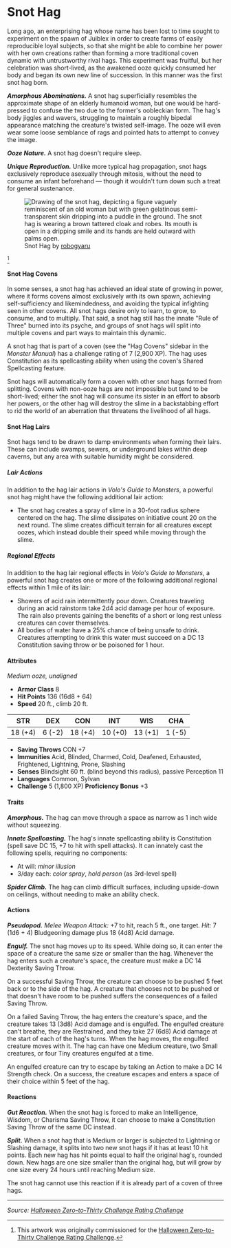 # Snot Hag

Long ago, an enterprising hag whose name has been lost to time sought to experiment on the spawn of Juiblex in order to create farms of easily reproducible loyal subjects, so that she might be able to combine her power with her own creations rather than forming a more traditional coven dynamic with untrustworthy rival hags. This experiment was fruitful, but her celebration was short-lived, as the awakened ooze quickly consumed her body and began its own new line of succession. In this manner was the first snot hag born.

_**Amorphous Abominations.**_ A snot hag superficially resembles the approximate shape of an elderly humanoid woman, but one would be hard-pressed to confuse the two due to the former's oobleckian form. The hag's body jiggles and wavers, struggling to maintain a roughly bipedal appearance matching the creature's twisted self-image. The ooze will even wear some loose semblance of rags and pointed hats to attempt to convey the image.

_**Ooze Nature.**_ A snot hag doesn't require sleep.

_**Unique Reproduction.**_ Unlike more typical hag propagation, snot hags exclusively reproduce asexually through mitosis, without the need to consume an infant beforehand — though it wouldn't turn down such a treat for general sustenance.

<figure>
  <img src="https://github.com/mpanighetti/dnd5e-030crc/raw/main/artwork/snot-hag-robogyaru.png" alt="Drawing of the snot hag, depicting a figure vaguely reminiscent of an old woman but with green gelatinous semi-transparent skin dripping into a puddle in the ground. The snot hag is wearing a brown tattered cloak and robes. Its mouth is open in a dripping smile and its hands are held outward with palms open." />
  <figcaption>Snot Hag by <a href="https://twitter.com/robogyaru">robogyaru</a></figcaption>
</figure>

[^🎃]

#### Snot Hag Covens

In some senses, a snot hag has achieved an ideal state of growing in power, where it forms covens almost exclusively with its own spawn, achieving self-sufficiency and likemindedness, and avoiding the typical infighting seen in other covens. All snot hags desire only to learn, to grow, to consume, and to multiply. That said, a snot hag still has the innate "Rule of Three" burned into its psyche, and groups of snot hags will split into multiple covens and part ways to maintain this dynamic.

A snot hag that is part of a coven (see the "Hag Covens" sidebar in the _Monster Manual_) has a challenge rating of 7 (2,900 XP). The hag uses Constitution as its spellcasting ability when using the coven's Shared Spellcasting feature.

Snot hags will automatically form a coven with other snot hags formed from splitting. Covens with non-ooze hags are not impossible but tend to be short-lived; either the snot hag will consume its sister in an effort to absorb her powers, or the other hag will destroy the slime in a backstabbing effort to rid the world of an aberration that threatens the livelihood of all hags.

#### Snot Hag Lairs

Snot hags tend to be drawn to damp environments when forming their lairs. These can include swamps, sewers, or underground lakes within deep caverns, but any area with suitable humidity might be considered.

##### Lair Actions

In addition to the hag lair actions in _Volo's Guide to Monsters_, a powerful snot hag might have the following additional lair action:

- The snot hag creates a spray of slime in a 30-foot radius sphere centered on the hag. The slime dissipates on initiative count 20 on the next round. The slime creates difficult terrain for all creatures except oozes, which instead double their speed while moving through the slime.

##### Regional Effects

In addition to the hag lair regional effects in _Volo's Guide to Monsters_, a powerful snot hag creates one or more of the following additional regional effects within 1 mile of its lair:

- Showers of acid rain intermittently pour down. Creatures traveling during an acid rainstorm take 2d4 acid damage per hour of exposure. The rain also prevents gaining the benefits of a short or long rest unless creatures can cover themselves.
- All bodies of water have a 25% chance of being unsafe to drink. Creatures attempting to drink this water must succeed on a DC 13 Constitution saving throw or be poisoned for 1 hour.

#### Attributes

_Medium ooze, unaligned_

- **Armor Class** 8
- **Hit Points** 136 (16d8 + 64)
- **Speed** 20 ft., climb 20 ft.

|  STR  |  DEX  |  CON  |  INT  |  WIS  | CHA  |
|:-----:|:-----:|:-----:|:-----:|:-----:|:----:|
|18 (+4)|6 (-2) |18 (+4)|10 (+0)|13 (+1)|1 (-5)|

- **Saving Throws** CON +7
- **Immunities** Acid, Blinded, Charmed, Cold, Deafened, Exhausted, Frightened, Lightning, Prone, Slashing
- **Senses** Blindsight 60 ft. (blind beyond this radius), passive Perception 11
- **Languages** Common, Sylvan
- **Challenge** 5 (1,800 XP) **Proficiency Bonus** +3

#### Traits

_**Amorphous.**_ The hag can move through a space as narrow as 1 inch wide without squeezing.

_**Innate Spellcasting.**_ The hag's innate spellcasting ability is Constitution (spell save DC 15, +7 to hit with spell attacks). It can innately cast the following spells, requiring no components:

- At will: _minor illusion_
- 3/day each: _color spray_, _hold person_ (as 3rd-level spell)

_**Spider Climb.**_ The hag can climb difficult surfaces, including upside-down on ceilings, without needing to make an ability check.

#### Actions

_**Pseudopod.**_ _Melee Weapon Attack:_ +7 to hit, reach 5 ft., one target. _Hit:_ 7 (1d6 + 4) Bludgeoning damage plus 18 (4d8) Acid damage.

_**Engulf.**_ The snot hag moves up to its speed. While doing so, it can enter the space of a creature the same size or smaller than the hag. Whenever the hag enters such a creature's space, the creature must make a DC 14 Dexterity Saving Throw.

On a successful Saving Throw, the creature can choose to be pushed 5 feet back or to the side of the hag. A creature that chooses not to be pushed or that doesn't have room to be pushed suffers the consequences of a failed Saving Throw.

On a failed Saving Throw, the hag enters the creature's space, and the creature takes 13 (3d8) Acid damage and is engulfed. The engulfed creature can't breathe, they are Restrained, and they take 27 (6d8) Acid damage at the start of each of the hag's turns. When the hag moves, the engulfed creature moves with it. The hag can have one Medium creature, two Small creatures, or four Tiny creatures engulfed at a time.

An engulfed creature can try to escape by taking an Action to make a DC 14 Strength check. On a success, the creature escapes and enters a space of their choice within 5 feet of the hag.

#### Reactions

_**Gut Reaction.**_ When the snot hag is forced to make an Intelligence, Wisdom, or Charisma Saving Throw, it can choose to make a Constitution Saving Throw of the same DC instead.

_**Split.**_ When a snot hag that is Medium or larger is subjected to Lightning or Slashing damage, it splits into two new snot hags if it has at least 10 hit points. Each new hag has hit points equal to half the original hag's, rounded down. New hags are one size smaller than the original hag, but will grow by one size every 24 hours until reaching Medium size.

The snot hag cannot use this reaction if it is already part of a coven of three hags.

---

_Source: [Halloween Zero-to-Thirty Challenge Rating Challenge](https://github.com/mpanighetti/dnd5e-030crc)_

[^🎃]: This artwork was originally commissioned for the [Halloween Zero-to-Thirty Challenge Rating Challenge](https://github.com/mpanighetti/dnd5e-030crc).
